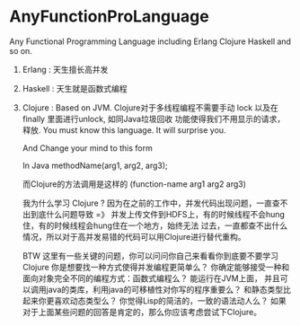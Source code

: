 # AnyFunctionProLanguage
Any Functional Programming Language including Erlang Clojure Haskell and so on.

  1.   Erlang : 天生擅长高并发
  2.   Haskell : 天生就是函数式编程
  3.   Clojure : Based on JVM.
       Clojure对于多线程编程不需要手动 lock 以及在 finally 里面进行unlock, 如同Java垃圾回收
       功能使得我们不用显示的请求，释放. You must know this language. It will surprise you.

       And Change your mind to this form

       In Java
       methodName(arg1, arg2, arg3);

       而Clojure的方法调用是这样的
       (function-name arg1 arg2 arg3)

       我为什么学习 Clojure ? 因为在之前的工作中，并发代码出现问题，一直查不出到底什么问题导致 =》
       并发上传文件到HDFS上，有的时候线程不会hung住，有的时候线程会hung住在一个地方，始终无法
       过去，一直都查不出什么情况，所以对于高并发易错的代码可以用Clojure进行替代重构。

       BTW
       这里有一些关键的问题，你可以问问你自己来看看你到底要不要学习Clojure
       你是想要找一种方式使得并发编程更简单么？
       你确定能够接受一种和面向对象完全不同的编程方式：函数式编程么？
       能运行在JVM上面， 并且可以调用java的类库，利用java的可移植性对你写的程序重要么？
       和静态类型比起来你更喜欢动态类型么？
       你觉得Lisp的简洁的，一致的语法动人么？
       如果对于上面某些问题的回答是肯定的，那么你应该考虑尝试下Clojure。